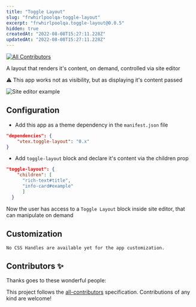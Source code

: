 ```yaml
---
title: "Toggle Layout"
slug: "frwhirlpoolqa-toggle-layout"
excerpt: "frwhirlpoolqa.toggle-layout@0.0.5"
hidden: true
createdAt: "2022-08-08T15:27:11.228Z"
updatedAt: "2022-08-08T15:27:11.228Z"
---
```

<!-- DOCS-IGNORE:start -->
<!-- ALL-CONTRIBUTORS-BADGE:START - Do not remove or modify this section -->
[![All Contributors](https://img.shields.io/badge/all_contributors-0-orange.svg?style=flat-square)](#contributors-)
<!-- ALL-CONTRIBUTORS-BADGE:END -->
<!-- DOCS-IGNORE:end -->

A layout that renders it's content, on demand, controlled via site editor

⚠️ This app works not as visibility, but as displaying it's content passed

![Site editor example](../img/toggleLayout.png)

## Configuration

- Add this app as a theme dependency in the `manifest.json` file

```json
"dependencies": {
    "vtex.toggle-layout": "0.x"
}
```

- Add `toggle-layout` block and declare it's content via the children prop

```json
"toggle-layout": {
    "children": [
      "rich-text#title",
      "info-card#example"
      ]
  }
```

Now the user has access to a `Toggle Layout` block inside site editor, that can manipulate on demand

## Customization

`No CSS Handles are available yet for the app customization.`

<!-- DOCS-IGNORE:start -->

## Contributors ✨

Thanks goes to these wonderful people:

<!-- ALL-CONTRIBUTORS-LIST:START - Do not remove or modify this section -->
<!-- prettier-ignore-start -->
<!-- markdownlint-disable -->
<!-- markdownlint-enable -->
<!-- prettier-ignore-end -->
<!-- ALL-CONTRIBUTORS-LIST:END -->

This project follows the [all-contributors](https://github.com/all-contributors/all-contributors) specification. Contributions of any kind are welcome!

<!-- DOCS-IGNORE:end -->